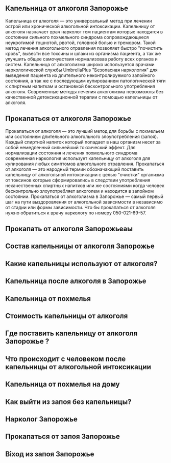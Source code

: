 
## Капельница от алкоголя Запорожье

Капельница от алкоголя — это универсальный метод при лечении острой или хронической алкогольной интоксикации. Капельницу от алкоголя назначает врач нарколог тем пациентам которые находятся в состоянии сильного похмельного синдрома сопровождающееся неукротимой тошнотой, рвотой, головной болью и тремором. Такой метод лечения алкогольного отравления позволяет быстро "почистить кровь", вывести все токсины и шлаки из организма пациента, а так же улучшить общее самочувствия нормализовав работу всех органов и систем. Капельница от алкоголизма широко используется врачами наркологической службы UmbrellaPlus "Безопасная наркология" для выведения пациента из длительного неконтролируемого запойного состояния, а так же с последующим купированием патологической тяги к спиртным напиткам и остановкой бесконтрольного употребления алкоголя. Современные методы лечения алкоголизма невозможны без качественной детоксикационной терапии с помощью капельницы от алкоголя. 

## Прокапаться от алкоголя Запорожье

Прокапаться от алкоголя — это лучший метод для борьбы с похмельем или состоянием длительного алкогольного злоупотребления (запоя). Каждый спиртной напиток который попадает в наш организм несет за собой немедленный сильнейший токсический эффект. Для нормализации состояния и лечения похмельного синдрома современная наркология использует капельницу от алкоголя для купирования любых симптомов алкогольного отравления. Прокапаться от алкоголя — это народный термин обозначающий поставить капельницу от алкогольной интоксикации с целью "очистки" организма от токсинов которые сформировались в следствии употребления некачественных спиртных напитков или же состояниями когда человек бесконтрольно злоупотребляет алкоголем и находится в запойном состоянии. Прокапаться от алкоголизма в Запорожье — самый первый шаг на пути выздоровления от алкогольной зависимости в независимо от стадии или формы зависимости. Что бы прокапаться от алкоголя нужно обратиться к врачу наркологу по номеру 050-021-69-57.  

## Прокапать от алкоголя Запорожьеаы

## Состав капельницы от алкоголя Запорожье

## Какие капельницы используют от алкоголя?

## Капельница после алкоголя в Запорожье

## Капельница от похмелья 

## Стоимость капельницы от алкоголя

## Где поставить капельницу от алкоголя Запорожье ?

## Что происходит с человеком после капельницы от алкогольной интоксикации

## Капельница от похмелья на дому

## Как выйти из запоя без капельницы?

## Нарколог Запорожье

## Прокапаться от запоя Запорожье

## Віход из запоя Запорожье
